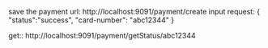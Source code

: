save the payment url:  http://localhost:9091/payment/create
input request: {
    "status":"success",
    "card-number": "abc12344"
}


get:: http://localhost:9091/payment/getStatus/abc12344
